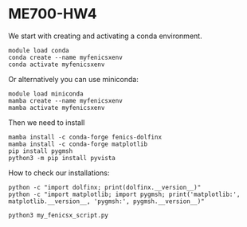 # ME700-HW4
We start with creating and activating a conda environment. 
```
module load conda
conda create --name myfenicsxenv
conda activate myfenicsxenv
```
Or alternatively you can use miniconda:
```
module load miniconda
mamba create --name myfenicsxenv
mamba activate myfenicsxenv
```
Then we need to install
```
mamba install -c conda-forge fenics-dolfinx
mamba install -c conda-forge matplotlib
pip install pygmsh
python3 -m pip install pyvista
```
How to check our installations:
```
python -c "import dolfinx; print(dolfinx.__version__)"
python -c "import matplotlib; import pygmsh; print('matplotlib:', matplotlib.__version__, 'pygmsh:', pygmsh.__version__)"

```


```
python3 my_fenicsx_script.py
```
